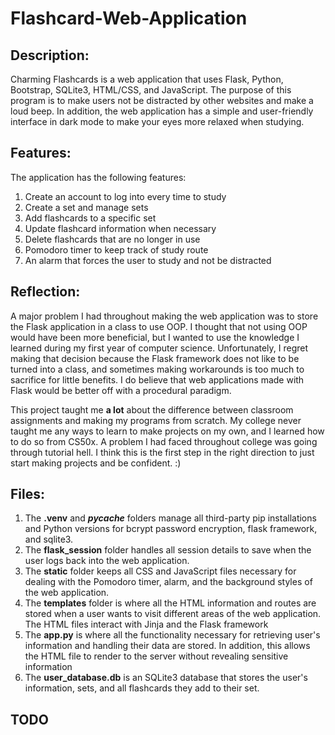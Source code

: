 # Flashcard-Web-Application
## Description: 
Charming Flashcards is a web application that uses Flask, Python, Bootstrap, SQLite3, HTML/CSS, and JavaScript. 
The purpose of this program is to make users not be distracted by other websites and make a loud beep. 
In addition, the web application has a simple and user-friendly interface in dark mode
to make your eyes more relaxed when studying.

## Features:
The application has the following features:
1. Create an account to log into every time to study
2. Create a set and manage sets
3. Add flashcards to a specific set
4. Update flashcard information when necessary
5. Delete flashcards that are no longer in use
6. Pomodoro timer to keep track of study route
7. An alarm that forces the user to study and not be distracted

## Reflection:
A major problem I had throughout making the web application was to store the Flask application in a class to use OOP. I thought that not using OOP would have been 
more beneficial, but I wanted to use the knowledge I learned during my first year of computer science. Unfortunately, I regret making that decision because
the Flask framework does not like to be turned into a class, and sometimes making workarounds is too much to sacrifice for little benefits. I do believe that
web applications made with Flask would be better off with a procedural paradigm. 

This project taught me **a lot** about the difference between classroom assignments and making my programs from scratch.
My college never taught me any ways to learn to make projects on my own, and I learned how to do so from CS50x. A problem I had faced throughout
college was going through tutorial hell. I think this is the first step in the right direction to just start making projects and be confident. :)

## Files:
1. The **.venv** and **_pycache_** folders manage all third-party pip installations and Python versions for bcrypt password encryption, flask framework, and sqlite3.
2. The **flask_session** folder handles all session details to save when the user logs back into the web application.
3. The **static** folder keeps all CSS and JavaScript files necessary for dealing with the Pomodoro timer, alarm, and the background styles of the web application.
4. The **templates** folder is where all the HTML information and routes are stored when a user wants to visit different areas of the web application. The HTML files interact with Jinja and the Flask framework
5. The **app.py** is where all the functionality necessary for retrieving user's information and handling their data are stored. In addition, this allows the HTML file to render to the server without revealing sensitive information
6. The **user_database.db** is an SQLite3 database that stores the user's information, sets, and all flashcards they add to their set.

## TODO
